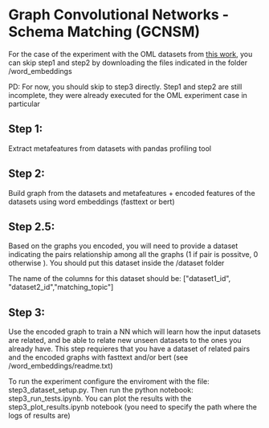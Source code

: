 # Graph Convolutional Networks - Schema Matching (GCNSM)

For the case of the experiment with the OML datasets from [this work](https://github.com/AymanUPC/all_prox_openml/tree/master/OML02), you can skip step1 and step2 by downloading the files indicated in the folder /word_embeddings

PD: For now, you should skip to step3 directly. Step1 and step2 are still incomplete, they were already executed for the OML experiment case in particular

## Step 1:
Extract metafeatures from datasets with pandas profiling tool

## Step 2: 
Build graph from the datasets and metafeatures + encoded features of the datasets using word embeddings (fasttext or bert)

## Step 2.5: 
Based on the graphs you encoded, you will need to provide a dataset indicating the pairs relationship among all the graphs (1 if pair is possitve, 0 otherwise ). You should put this dataset inside the /dataset folder

The name of the columns for this dataset should be: ["dataset1_id", "dataset2_id","matching_topic"]

## Step 3: 
Use the encoded graph to train a NN which will learn how the input datasets are related, and be able to relate new unseen datasets to the ones you already have. This step requieres that you have a dataset of related pairs and the encoded graphs with fasttext and/or bert (see /word_embeddings/readme.txt)

To run the experiment configure the enviroment with the file: step3_dataset_setup.py. Then run the python notebook: step3_run_tests.ipynb. You can plot the results with the step3_plot_results.ipynb notebook (you need to specify the path where the logs of results are)
